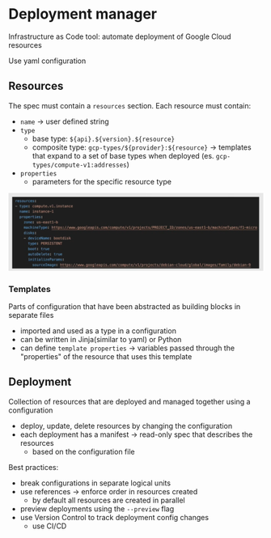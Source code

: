 # Deployment manager

Infrastructure as Code tool: automate deployment of Google Cloud resources

Use yaml configuration

## Resources

The spec must contain a `resources` section. Each resource must contain:

- `name` -> user defined string
- `type`
  - base type: `${api}.${version}.${resource}`
  - composite type: `gcp-types/${provider}:${resource}` -> templates that expand to a set of base types when deployed (es. `gcp-types/compute-v1:addresses`)
- `properties`
  - parameters for the specific resource type

![alt text](ch6.13-deployment-manager.resources-overview.png)

### Templates

Parts of configuration that have been abstracted as building blocks in separate files

- imported and used as a type in a configuration
- can be written in Jinja(similar to yaml) or Python
- can define `template properties` -> variables passed through the "properties" of the resource that uses this template

## Deployment

Collection of resources that are deployed and managed together using a configuration

- deploy, update, delete resources by changing the configuration
- each deployment has a manifest -> read-only spec that describes the resources
  - based on the configuration file

Best practices:

- break configurations in separate logical units
- use references -> enforce order in resources created
  - by default all resources are created in parallel
- preview deployments using the `--preview` flag
- use Version Control to track deployment config changes
  - use CI/CD
